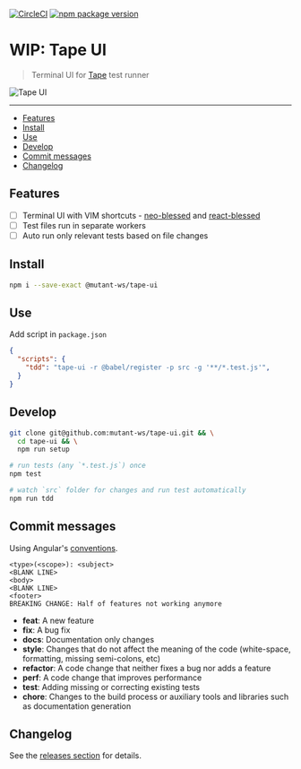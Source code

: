 <!-- markdownlint-disable first-line-h1 line-length -->

[![CircleCI](https://circleci.com/gh/mutant-ws/tape-ui.svg?style=svg)](https://circleci.com/gh/mutant-ws/tape-ui)
[![npm package version](https://badge.fury.io/js/%40mutant-ws%2Ftape-ui.svg)](https://badge.fury.io/js/%40mutant-ws%2Ftape-ui)

# WIP: Tape UI

> Terminal UI for [Tape](https://github.com/substack/tape) test runner

![Tape UI](docs/screenshot.png)

---

<!-- vim-markdown-toc GFM -->

* [Features](#features)
* [Install](#install)
* [Use](#use)
* [Develop](#develop)
* [Commit messages](#commit-messages)
* [Changelog](#changelog)

<!-- vim-markdown-toc -->

## Features

* [ ] Terminal UI with VIM shortcuts - [neo-blessed](https://github.com/embarklabs/neo-blessed) and [react-blessed](https://github.com/Yomguithereal/react-blessed)
* [ ] Test files run in separate workers
* [ ] Auto run only relevant tests based on file changes

## Install

```bash
npm i --save-exact @mutant-ws/tape-ui
```

## Use

Add script in `package.json`

```json
{
  "scripts": {
    "tdd": "tape-ui -r @babel/register -p src -g '**/*.test.js'",
  }
}
```

## Develop

```bash
git clone git@github.com:mutant-ws/tape-ui.git && \
  cd tape-ui && \
  npm run setup

# run tests (any `*.test.js`) once
npm test

# watch `src` folder for changes and run test automatically
npm run tdd
```

## Commit messages

Using Angular's [conventions](https://github.com/angular/angular.js/blob/master/DEVELOPERS.md#-git-commit-guidelines).

```text
<type>(<scope>): <subject>
<BLANK LINE>
<body>
<BLANK LINE>
<footer>
BREAKING CHANGE: Half of features not working anymore
```

* **feat**: A new feature
* **fix**: A bug fix
* **docs**: Documentation only changes
* **style**: Changes that do not affect the meaning of the code (white-space, formatting, missing semi-colons, etc)
* **refactor**: A code change that neither fixes a bug nor adds a feature
* **perf**: A code change that improves performance
* **test**: Adding missing or correcting existing tests
* **chore**: Changes to the build process or auxiliary tools and libraries such as documentation generation

## Changelog

See the [releases section](https://github.com/mutant-ws/tape-ui/releases) for details.
